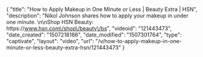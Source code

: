{
    "title": "How to Apply Makeup in One Minute or Less | Beauty Extra | HSN",
    "description": "Nikol Johnson shares how to apply your makeup in under one minute. \n\nShop HSN Beauty: https:\/\/www.hsn.com\/shop\/beauty\/bs",
    "videoid": "121443473",
    "date_created": "1507218186",
    "date_modified": "1507301764",
    "type": "captivate",
    "layout": "video",
    "url": "\/v\/how-to-apply-makeup-in-one-minute-or-less-beauty-extra-hsn\/121443473"
}